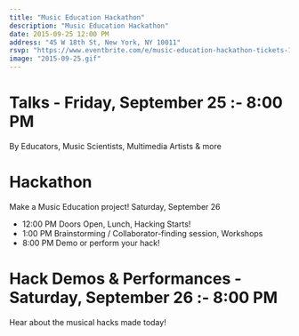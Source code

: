 ```yaml
---
title: "Music Education Hackathon"
description: "Music Education Hackathon"
date: 2015-09-25 12:00 PM
address: "45 W 18th St, New York, NY 10011"
rsvp: "https://www.eventbrite.com/e/music-education-hackathon-tickets-18389569698"
image: "2015-09-25.gif"
---
```


# Talks - Friday, September 25 :- 8:00 PM

By Educators, Music Scientists, Multimedia Artists & more

# Hackathon

Make a Music Education project!
Saturday, September 26

- 12:00 PM	Doors Open, Lunch, Hacking Starts!
- 1:00 PM	Brainstorming / Collaborator-finding session, Workshops
- 8:00 PM	Demo or perform your hack!

# Hack Demos & Performances - Saturday, September 26 :- 8:00 PM

Hear about the musical hacks made today!
